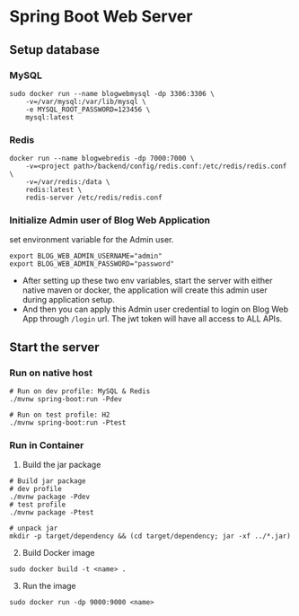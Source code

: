 # Spring Boot Web Server

## Setup database

### MySQL

```
sudo docker run --name blogwebmysql -dp 3306:3306 \ 
    -v=/var/mysql:/var/lib/mysql \ 
    -e MYSQL_ROOT_PASSWORD=123456 \ 
    mysql:latest
```

### Redis

```
docker run --name blogwebredis -dp 7000:7000 \
    -v=<project path>/backend/config/redis.conf:/etc/redis/redis.conf \
    -v=/var/redis:/data \
    redis:latest \ 
    redis-server /etc/redis/redis.conf
```

### Initialize Admin user of Blog Web Application 

set environment variable for the Admin user. 
```shell
export BLOG_WEB_ADMIN_USERNAME="admin"
export BLOG_WEB_ADMIN_PASSWORD="password" 
```
- After setting up these two env variables, start the server with either native maven or docker, the application will create this admin user
during application setup. 
- And then you can apply this Admin user credential to login on Blog Web App through `/login` url. The jwt token will have all access to ALL APIs. 



## Start the server

### Run on native host

```
# Run on dev profile: MySQL & Redis
./mvnw spring-boot:run -Pdev

# Run on test profile: H2
./mvnw spring-boot:run -Ptest
```

### Run in Container

1. Build the jar package
```
# Build jar package
# dev profile
./mvnw package -Pdev
# test profile
./mvnw package -Ptest

# unpack jar
mkdir -p target/dependency && (cd target/dependency; jar -xf ../*.jar)
```

2. Build Docker image
```
sudo docker build -t <name> .
```

3. Run the image
```
sudo docker run -dp 9000:9000 <name>
```

